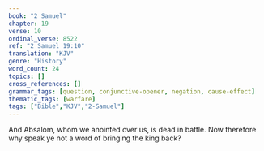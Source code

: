 ```yaml
---
book: "2 Samuel"
chapter: 19
verse: 10
ordinal_verse: 8522
ref: "2 Samuel 19:10"
translation: "KJV"
genre: "History"
word_count: 24
topics: []
cross_references: []
grammar_tags: [question, conjunctive-opener, negation, cause-effect]
thematic_tags: [warfare]
tags: ["Bible","KJV","2-Samuel"]
---
```

And Absalom, whom we anointed over us, is dead in battle. Now therefore why speak ye not a word of bringing the king back?
